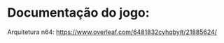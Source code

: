 Documentação do jogo: 
====================================================================
Arquitetura n64: https://www.overleaf.com/6481832cyhqby#/21885624/










